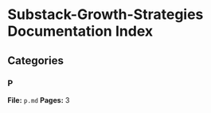 # Substack-Growth-Strategies Documentation Index

## Categories

### P
**File:** `p.md`
**Pages:** 3
